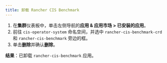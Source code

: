 ```yaml
---
title: 卸载 Rancher CIS Benchmark
---
```


1. 在**集群**仪表板中，单击左侧导航的**应用 & 应用市场 > 已安装的应用**。
1. 前往 `cis-operator-system` 命名空间，并选中 `rancher-cis-benchmark-crd` 和 `rancher-cis-benchmark` 旁边的框。
1. 单击**删除**并确认**删除**。

**结果**：已卸载 `rancher-cis-benchmark` 应用。